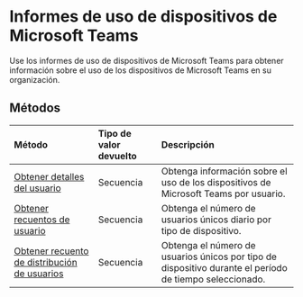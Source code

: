 # <a name="microsoft-teams-device-usage-reports"></a>Informes de uso de dispositivos de Microsoft Teams

Use los informes de uso de dispositivos de Microsoft Teams para obtener información sobre el uso de los dispositivos de Microsoft Teams en su organización.

## <a name="methods"></a>Métodos

| Método                                   | Tipo de valor devuelto | Descripción                              |
| :--------------------------------------- | :---------- | :--------------------------------------- |
| [Obtener detalles del usuario](../api/reportroot_getteamsdeviceusageuserdetail.md) | Secuencia      | Obtenga información sobre el uso de los dispositivos de Microsoft Teams por usuario. |
| [Obtener recuentos de usuario](../api/reportroot_getteamsdeviceusageusercounts.md) | Secuencia      | Obtenga el número de usuarios únicos diario por tipo de dispositivo. |
| [Obtener recuento de distribución de usuarios](../api/reportroot_getteamsdeviceusagedistributionusercounts.md) | Secuencia      | Obtenga el número de usuarios únicos por tipo de dispositivo durante el período de tiempo seleccionado. |
